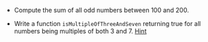 - Compute the sum of all odd numbers between 100 and 200.

- Write a function `isMultipleOfThreeAndSeven` returning true for all numbers being multiples of both 3 and 7. [Hint](https://developer.mozilla.org/en-US/docs/Web/JavaScript/Reference/Operators/Logical_Operators)
